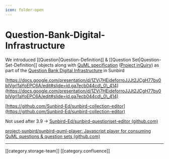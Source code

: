 ```yaml
---
icon: folder-open
---
```


# Question-Bank-Digital-Infrastructure

We introduced \[\[Question|Question-Definition]] & \[\[Question Set|Question-Set-Definition]] objects along with [QuML specification](https://github.com/sunbird-specs/inQuiry/blob/master/README.md) ([Project inQuiry](https://github.com/sunbird-specs/inQuiry)) as part of the [Question Bank Digital Infrastructure](https://www.youtube.com/watch?v=xgvZUfYrxmQ) in Sunbird

[https://docs.google.com/presentation/d/1ZVj7HEideforroJJJt2JCgH77by0blVgrI1aYoEPC6A/edit#slide=id.ga7ecb044cd\_0\_414](https://docs.google.com/presentation/d/1ZVj7HEideforroJJJt2JCgH77by0blVgrI1aYoEPC6A/edit#slide=id.ga7ecb044cd\_0\_414)

[https://github.com/Sunbird-Ed/sunbird-collection-editor](https://github.com/Sunbird-Ed/sunbird-collection-editor)

Not used after 3.9 → [Sunbird-Ed/sunbird-questionset-editor (github.com)](https://github.com/Sunbird-Ed/sunbird-questionset-editor)

[project-sunbird/sunbird-quml-player: Javascript player for consuming QuML questions & question sets (github.com)](https://github.com/project-sunbird/sunbird-quml-player)

***

\[\[category.storage-team]] \[\[category.confluence]]
